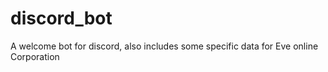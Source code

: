 # discord_bot
A welcome bot for discord, also includes some specific data for Eve online Corporation
